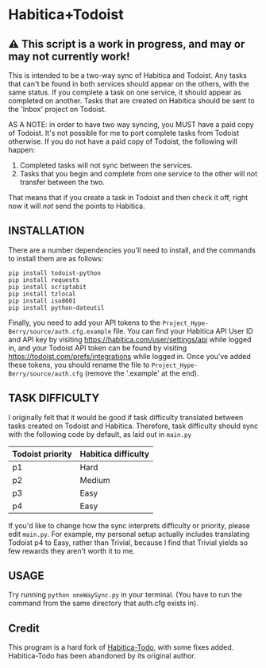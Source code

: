 # Habitica+Todoist

## __:warning: This script is a work in progress, and may or may not currently work!__

This is intended to be a two-way sync of Habitica and Todoist. Any tasks that can't be found in both services should appear on the others, with the same status. If you complete a task on one service, it should appear as completed on another. Tasks that are created on Habitica should be sent to the 'Inbox' project on Todoist.

AS A NOTE: in order to have two way syncing, you MUST have a paid copy of Todoist. It's not possible for me to port complete tasks from Todoist otherwise. If you do not have a paid copy of Todoist, the following will happen:

1. Completed tasks will not sync between the services.
2. Tasks that you begin and complete from one service to the other will not transfer between the two.

That means that if you create a task in Todoist and then check it off, right now it will _not_ send the points to Habitica.

## INSTALLATION

There are a number dependencies you'll need to install, and the commands to install them are as follows:
```
pip install todoist-python
pip install requests
pip install scriptabit
pip install tzlocal
pip install iso8601
pip install python-dateutil
```
Finally, you need to add your API tokens to the `Project_Hype-Berry/source/auth.cfg.example` file. You can find your Habitica API User ID and API key by visiting https://habitica.com/user/settings/api while logged in, and your Todoist API token can be found by visiting https://todoist.com/prefs/integrations while logged in. Once you've added these tokens, you should rename the file to `Project_Hype-Berry/source/auth.cfg` (remove the '.example' at the end).

## TASK DIFFICULTY

I originally felt that it would be good if task difficulty translated between tasks created on Todoist and Habitica. Therefore, task difficulty should sync with the following code by default, as laid out in `main.py`

Todoist priority | Habitica difficulty
---------------- | -------------------
p1 | Hard
p2 | Medium
p3 | Easy
p4 | Easy

If you'd like to change how the sync interprets difficulty or priority, please edit `main.py`. For example, my personal setup actually includes translating Todoist p4 to Easy, rather than Trivial, because I find that Trivial yields so few rewards they aren't worth it to me.

## USAGE

Try running `python oneWaySync.py` in your terminal. (You have to run the command from the same directory that auth.cfg exists in).

## Credit

This program is a hard fork of [Habitica-Todo](https://github.com/eringiglio/Habitica-todo), with some fixes added. Habitica-Todo has been abandoned by its original author.
